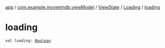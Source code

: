 [app](../../../index.md) / [com.example.movietmdb.viewModel](../../index.md) / [ViewState](../index.md) / [Loading](index.md) / [loading](./loading.md)

# loading

`val loading: `[`Boolean`](https://kotlinlang.org/api/latest/jvm/stdlib/kotlin/-boolean/index.html)